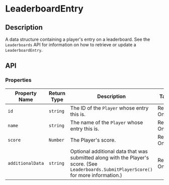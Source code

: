 # LeaderboardEntry

## Description

A data structure containing a player's entry on a leaderboard. See the `Leaderboards` API for information on how to retrieve or update a `LeaderboardEntry`.

## API

### Properties

| Property Name | Return Type | Description | Tags |
| -------- | ----------- | ----------- | ---- |
| `id` | `string` | The ID of the `Player` whose entry this is. | Read-Only |
| `name` | `string` | The name of the `Player` whose entry this is. | Read-Only |
| `score` | `Number` | The Player's score. | Read-Only |
| `additionalData` | `string` | Optional additional data that was submitted along with the Player's score. (See `Leaderboards.SubmitPlayerScore()` for more information.) | Read-Only |

